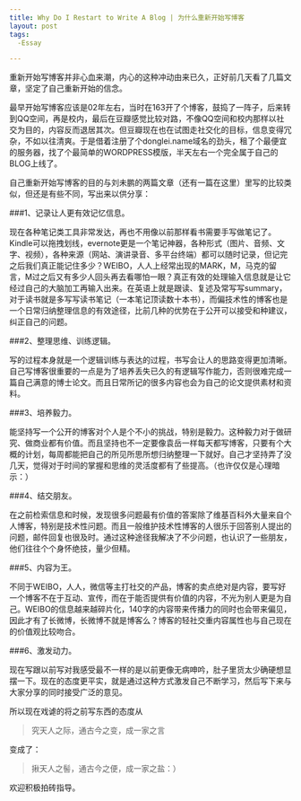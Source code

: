 ```yaml
---
title: Why Do I Restart to Write A Blog | 为什么重新开始写博客
layout: post
tags:
  -Essay

---
```

  
重新开始写博客并非心血来潮，内心的这种冲动由来已久，正好前几天看了几篇文章，坚定了自己重新开始的信念。

最早开始写博客应该是02年左右，当时在163开了个博客，鼓捣了一阵子，后来转到QQ空间，再是校内，最后在豆瓣感觉比较对路，不像QQ空间和校内那样以社交为目的，内容反而退居其次。但豆瓣现在也在试图走社交化的目标，信息变得冗杂，不如以往清爽。于是借着注册了个donglei.name域名的劲头，租了个最便宜的服务器，找了个最简单的WORDPRESS模版，半天左右一个完全属于自己的BLOG上线了。

自己重新开始写博客的目的与刘未鹏的两篇文章（还有一篇在这里）里写的比较类似，但还是有些不同，写出来以供分享：

###1、记录让人更有效记忆信息。

现在各种笔记类工具非常发达，再也不用像以前那样看书需要手写做笔记了。Kindle可以拖拽划线，evernote更是一个笔记神器，各种形式（图片、音频、文字、视频），各种来源（网站、演讲录音、多平台终端）都可以随时记录，但记完之后我们真正能记住多少？WEIBO，人人上经常出现的MARK，M，马克的留言，M过之后又有多少人回头再去看哪怕一眼？真正有效的处理输入信息就是让它经过自己的大脑加工再输入出来。在英语上就是跟读、复述及常写写summary，对于读书就是多写写读书笔记（一本笔记顶读数十本书），而偏技术性的博客也是一个日常归纳整理信息的有效途径，比前几种的优势在于公开可以接受和种建议，纠正自己的问题。

###2、整理思维、训练逻辑。

写的过程本身就是一个逻辑训练与表达的过程，书写会让人的思路变得更加清晰。自己写博客很重要的一点是为了培养丢失已久的有逻辑写作能力，否则很难完成一篇自己满意的博士论文。而且日常所记的很多内容也会为自己的论文提供素材和资料。

###3、培养毅力。

能坚持写一个公开的博客对个人是个不小的挑战，特别是毅力。这种毅力对于做研究、做商业都有价值。而且坚持也不一定要像袁岳一样每天都写博客，只要有个大概的计划，每周都能把自己的所见所思所想归纳整理一下就好。自己才坚持弄了没几天，觉得对于时间的掌握和思维的灵活度都有了些提高。（也许仅仅是心理暗示：）

###4、结交朋友。

在之前检索信息和时候，发现很多问题最有价值的答案除了维基百科外大量来自个人博客，特别是技术性问题。而且一般维护技术性博客的人很乐于回答别人提出的问题，邮件回复也很及时。通过这种途径我解决了不少问题，也认识了一些朋友，他们往往个个身怀绝技，量少但精。

###5、内容为王。

不同于WEIBO，人人，微信等主打社交的产品，博客的卖点绝对是内容，要写好一个博客不在于互动、宣传，而在于能否提供有价值的内容，不光为别人更是为自己。WEIBO的信息越来越碎片化，140字的内容带来传播力的同时也会带来偏见，因此才有了长微博，长微博不就是博客么？博客的轻社交重内容属性也与自己现在的价值观比较吻合。

###6、激发动力。

现在写跟以前写对我感受最不一样的是以前更像无病呻吟，肚子里货太少确硬想显摆一下。现在的态度更平实，就是通过这种方式激发自己不断学习，然后写下来与大家分享的同时接受广泛的意见。

所以现在戏谑的将之前写东西的态度从

>究天人之际，通古今之变，成一家之言

变成了：

>揪天人之髻，通古今之便，成一家之盐：）

欢迎积极拍砖指导。
